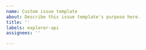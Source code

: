 ```yaml
---
name: Custom issue template
about: Describe this issue template's purpose here.
title: ''
labels: explorer-api
assignees: ''

---
```



